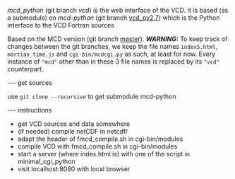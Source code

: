 *mcd_python* (git branch *vcd*) is the web interface of the VCD.
It is based (as a submodule) on *mcd-python* (git branch [vcd_py2.7](https://github.com/aymeric-spiga/mcd-python/tree/vcd_py2.7))
which is the Python interface to the VCD Fortran sources

Based on the MCD version (git branch [master](https://github.com/aymeric-spiga/mcd_python/tree/master)).
***WARNING:***
To keep track of changes between the git branches,
we keep the file names `index5.html`, `martian_time.js` and `cgi-bin/mcdcgi.py` as such, at least for now.
Every instance of `"mcd"` other than in these 3 file names is replaced by its `"vcd"` counterpart.

--- get sources

use
```git clone --recursive```
to get submodule mcd-python

--- instructions

* get VCD sources and data somewhere
* (if needed) compile netCDF in netcdf/
* adapt the header of fmcd_compile.sh in cgi-bin/modules
* compile VCD with fmcd_compile.sh in cgi-bin/modules
* start a server (where index.html is) with one of the script in minimal_cgi_python
* visit localhost:8080 with local browser

